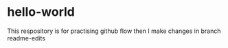 # hello-world
This respository is for practising github flow
then I make changes in branch readme-edits
